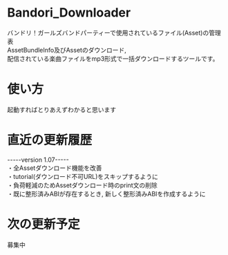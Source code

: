 # Bandori_Downloader
バンドリ！ガールズバンドパーティーで使用されているファイル(Asset)の管理表<br>
AssetBundleInfo及びAssetのダウンロード,<br>
配信されている楽曲ファイルをmp3形式で一括ダウンロードするツールです。<br>

# 使い方
起動すればとりあえずわかると思います<br>

# 直近の更新履歴
-----version 1.07-----<br>
・全Assetダウンロード機能を改善<br>
・tutorial(ダウンロード不可URL)をスキップするように<br>
・負荷軽減のためAssetダウンロード時のprint文の削除<br>
・既に整形済みABIが存在するとき, 新しく整形済みABIを作成するように<br>

# 次の更新予定
募集中
